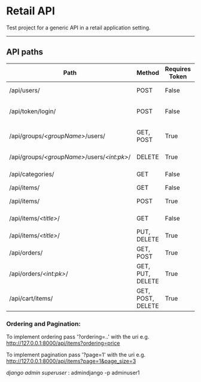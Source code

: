 # Retail API

Test project for a generic API in a retail application setting.

---

## API paths

| Path                             | Method | Requires Token | Description |
| -------------------------------- | ------ | -------------- | ----------- |
| /api/users/                      | POST   | False | create new user(register) |
| /api/token/login/                | POST   | False | get token for registered user |
| /api/groups/*\<groupName\>*/users/ | GET, POST | True | view group, add user to group |
| /api/groups/*\<groupName\>*/users/*\<int:pk\>*/ | DELETE | True | remove user from group |
| /api/categories/                 | GET    | False | list item categories |
| /api/items/                      | GET    | False | list items |
| /api/items/                      | POST   | True  | create new items |
| /api/items/*\<title\>*/            | GET    | False | retrieve single item |
| /api/items/*\<title\>*/            | PUT, DELETE | True | alter/delete item |
| /api/orders/      | GET, POST    | True  | list/create orders |
| /api/orders/*\<int:pk\>*/        | GET, PUT, DELETE   | True  | alter/delete order |
| /api/cart/items/               | GET, POST, DELETE | True | view, add-to, delete cart |


### Ordering and Pagination:

To implement ordering pass '?ordering=..' with the uri
e.g. http://127.0.0.1:8000/api/items?ordering=price

To implement pagination pass '?page=1' with the uri
e.g. http://127.0.0.1:8000/api/items?page=1&page_size=3


*django admin superuser* : admindjango -p adminuser1
